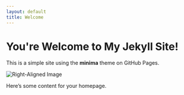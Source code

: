 ```yaml
---
layout: default
title: Welcome
---
```


# You're Welcome to My Jekyll Site!

This is a simple site using the **minima** theme on GitHub Pages.

![Right-Aligned Image](https://via.placeholder.com/150 "Placeholder Image")

Here’s some content for your homepage.
